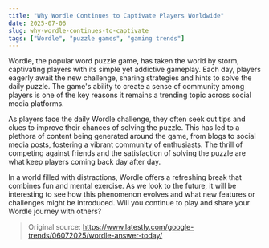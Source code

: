 ```yaml
---
title: "Why Wordle Continues to Captivate Players Worldwide"
date: 2025-07-06
slug: why-wordle-continues-to-captivate
tags: ["Wordle", "puzzle games", "gaming trends"]
---
```

Wordle, the popular word puzzle game, has taken the world by storm, captivating players with its simple yet addictive gameplay. Each day, players eagerly await the new challenge, sharing strategies and hints to solve the daily puzzle. The game's ability to create a sense of community among players is one of the key reasons it remains a trending topic across social media platforms.

As players face the daily Wordle challenge, they often seek out tips and clues to improve their chances of solving the puzzle. This has led to a plethora of content being generated around the game, from blogs to social media posts, fostering a vibrant community of enthusiasts. The thrill of competing against friends and the satisfaction of solving the puzzle are what keep players coming back day after day.

In a world filled with distractions, Wordle offers a refreshing break that combines fun and mental exercise. As we look to the future, it will be interesting to see how this phenomenon evolves and what new features or challenges might be introduced. Will you continue to play and share your Wordle journey with others?

> Original source: https://www.latestly.com/google-trends/06072025/wordle-answer-today/